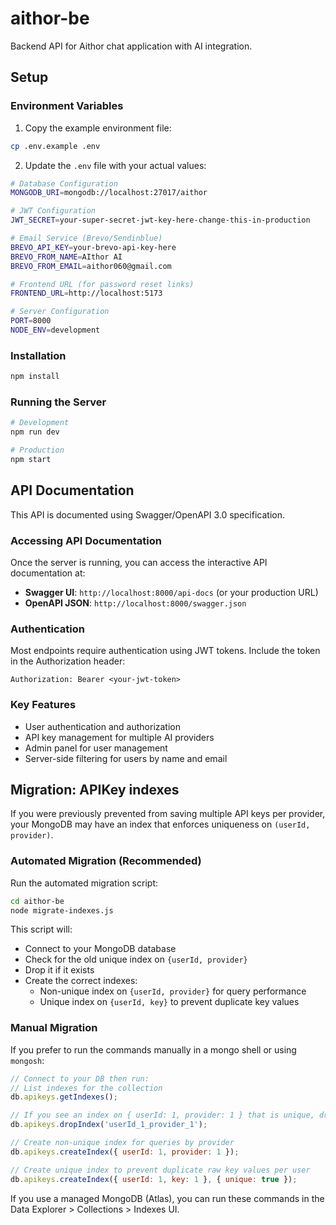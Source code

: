 # aithor-be

Backend API for Aithor chat application with AI integration.

## Setup

### Environment Variables

1. Copy the example environment file:
```bash
cp .env.example .env
```

2. Update the `.env` file with your actual values:
```bash
# Database Configuration
MONGODB_URI=mongodb://localhost:27017/aithor

# JWT Configuration
JWT_SECRET=your-super-secret-jwt-key-here-change-this-in-production

# Email Service (Brevo/Sendinblue)
BREVO_API_KEY=your-brevo-api-key-here
BREVO_FROM_NAME=AIthor AI
BREVO_FROM_EMAIL=aithor060@gmail.com

# Frontend URL (for password reset links)
FRONTEND_URL=http://localhost:5173

# Server Configuration
PORT=8000
NODE_ENV=development
```

### Installation

```bash
npm install
```

### Running the Server

```bash
# Development
npm run dev

# Production
npm start
```

## API Documentation

This API is documented using Swagger/OpenAPI 3.0 specification.

### Accessing API Documentation

Once the server is running, you can access the interactive API documentation at:

- **Swagger UI**: `http://localhost:8000/api-docs` (or your production URL)
- **OpenAPI JSON**: `http://localhost:8000/swagger.json`

### Authentication

Most endpoints require authentication using JWT tokens. Include the token in the Authorization header:

```
Authorization: Bearer <your-jwt-token>
```

### Key Features

- User authentication and authorization
- API key management for multiple AI providers
- Admin panel for user management
- Server-side filtering for users by name and email

## Migration: APIKey indexes

If you were previously prevented from saving multiple API keys per provider, your MongoDB may have an index that enforces uniqueness on `(userId, provider)`.

### Automated Migration (Recommended)

Run the automated migration script:

```bash
cd aithor-be
node migrate-indexes.js
```

This script will:
- Connect to your MongoDB database
- Check for the old unique index on `{userId, provider}`
- Drop it if it exists
- Create the correct indexes:
  - Non-unique index on `{userId, provider}` for query performance
  - Unique index on `{userId, key}` to prevent duplicate key values

### Manual Migration

If you prefer to run the commands manually in a mongo shell or using `mongosh`:

```js
// Connect to your DB then run:
// List indexes for the collection
db.apikeys.getIndexes();

// If you see an index on { userId: 1, provider: 1 } that is unique, drop it (use the actual index name):
db.apikeys.dropIndex('userId_1_provider_1');

// Create non-unique index for queries by provider
db.apikeys.createIndex({ userId: 1, provider: 1 });

// Create unique index to prevent duplicate raw key values per user
db.apikeys.createIndex({ userId: 1, key: 1 }, { unique: true });
```

If you use a managed MongoDB (Atlas), you can run these commands in the Data Explorer > Collections > Indexes UI.
